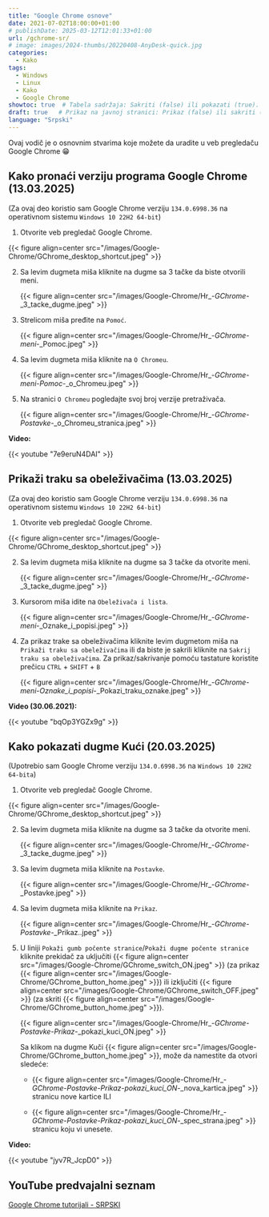 ```yaml
---
title: "Google Chrome osnove"
date: 2021-07-02T18:00:00+01:00
# publishDate: 2025-03-12T12:01:33+01:00
url: /gchrome-sr/
# image: images/2024-thumbs/20220408-AnyDesk-quick.jpg
categories: 
  - Kako
tags: 
  - Windows
  - Linux
  - Kako
  - Google Chrome
showtoc: true  # Tabela sadržaja: Sakriti (false) ili pokazati (true).
draft: true   # Prikaz na javnoj stranici: Prikaz (false) ili sakriti (true).
language: "Srpski"
---
```


Ovaj vodič je o osnovnim stvarima koje možete da uradite u veb pregledaču Google Chrome 😁

## Kako pronaći verziju programa Google Chrome (13.03.2025)

(Za ovaj deo koristio sam Google Chrome verziju `134.0.6998.36` na operativnom sistemu `Windows 10 22H2 64-bit`)

1. Otvorite veb pregledač Google Chrome.

 {{< figure align=center src="/images/Google-Chrome/GChrome_desktop_shortcut.jpeg" >}}

2. Sa levim dugmeta miša kliknite na dugme sa 3 tačke da biste otvorili meni.
   
   {{< figure align=center src="/images/Google-Chrome/Hr_-_GChrome_-_3_tacke_dugme.jpeg" >}}

3. Strelicom miša pređite na `Pomoć`.
   
   {{< figure align=center src="/images/Google-Chrome/Hr_-_GChrome_-_meni_-_Pomoc.jpeg" >}}

4. Sa levim dugmeta miša kliknite na `O Chromeu`.
   
   {{< figure align=center src="/images/Google-Chrome/Hr_-_GChrome_-_meni_-_Pomoc_-_o_Chromeu.jpeg" >}}

5. Na stranici `O Chromeu` pogledajte svoj broj verzije pretraživača.
   
   {{< figure align=center src="/images/Google-Chrome/Hr_-_GChrome_-_Postavke_-_o_Chromeu_stranica.jpeg" >}}

**Video:**

{{< youtube "7e9eruN4DAI" >}}

## Prikaži traku sa obeleživačima (13.03.2025)

(Za ovaj deo koristio sam Google Chrome verziju `134.0.6998.36` na operativnom sistemu `Windows 10 22H2 64-bit`)

1. Otvorite veb pregledač Google Chrome.

 {{< figure align=center src="/images/Google-Chrome/GChrome_desktop_shortcut.jpeg" >}}

2. Sa levim dugmeta miša kliknite na dugme sa 3 tačke da otvorite meni.
   
   {{< figure align=center src="/images/Google-Chrome/Hr_-_GChrome_-_3_tacke_dugme.jpeg" >}}

3. Kursorom miša idite na `Obeleživača i lista`.
   
   {{< figure align=center src="/images/Google-Chrome/Hr_-_GChrome_-_meni_-_Oznake_i_popisi.jpeg" >}}

4. Za prikaz trake sa obeleživačima kliknite levim dugmetom miša na `Prikaži traku sa obeleživačima` ili da biste je sakrili kliknite na `Sakrij traku sa obeleživačima`. Za prikaz/sakrivanje pomoću tastature koristite prečicu `CTRL` + `SHIFT` + `B`
   
   {{< figure align=center src="/images/Google-Chrome/Hr_-_GChrome_-_meni_-_Oznake_i_popisi_-_Pokazi_traku_oznake.jpeg" >}}

**Video (30.06.2021):**

{{< youtube "bqOp3YGZx9g" >}}

## Kako pokazati dugme Kući (20.03.2025)

(Upotrebio sam Google Chrome verziju `134.0.6998.36` na `Windows 10 22H2 64-bita`)

1. Otvorite veb pregledač Google Chrome.

 {{< figure align=center src="/images/Google-Chrome/GChrome_desktop_shortcut.jpeg" >}}

2. Sa levim dugmeta miša kliknite na dugme sa 3 tačke da otvorite meni.
   
   {{< figure align=center src="/images/Google-Chrome/Hr_-_GChrome_-_3_tacke_dugme.jpeg" >}}

1. Sa levim dugmeta miša kliknite na `Postavke`.
   
   {{< figure align=center src="/images/Google-Chrome/Hr_-_GChrome_-_Postavke.jpeg" >}}

2. Sa levim dugmeta miša kliknite na `Prikaz`.
   
   {{< figure align=center src="/images/Google-Chrome/Hr_-_GChrome_-_Postavke_-_Prikaz..jpeg" >}}

3. U liniji `Pokaži gumb počente stranice`/`Pokaži dugme počente stranice` kliknite prekidač za uključiti {{< figure align=center src="/images/Google-Chrome/GChrome_switch_ON.jpeg" >}} (za prikaz {{< figure align=center src="/images/Google-Chrome/GChrome_button_home.jpeg" >}}) ili izključiti {{< figure align=center src="/images/Google-Chrome/GChrome_switch_OFF.jpeg" >}} (za skriti {{< figure align=center src="/images/Google-Chrome/GChrome_button_home.jpeg" >}}).
   
   {{< figure align=center src="/images/Google-Chrome/Hr_-_GChrome_-_Postavke_-_Prikaz_-_pokazi_kuci_ON.jpeg" >}}

   Sa klikom na dugme Kuči {{< figure align=center src="/images/Google-Chrome/GChrome_button_home.jpeg" >}}, može da namestite da otvori sledeće:
   
      - {{< figure align=center src="/images/Google-Chrome/Hr_-_GChrome_-_Postavke_-_Prikaz_-_pokazi_kuci_ON_-_nova_kartica.jpeg" >}} stranicu nove kartice ILI
   
      - {{< figure align=center src="/images/Google-Chrome/Hr_-_GChrome_-_Postavke_-_Prikaz_-_pokazi_kuci_ON_-_spec_strana.jpeg" >}} stranicu koju vi unesete.

**Video:**

{{< youtube "jyv7R_JcpD0" >}}

## YouTube predvajalni seznam

[Google Chrome tutorijali - SRPSKI](https://www.youtube.com/playlist?list=PLbvZxzmdNckw-B2_mYYIbROTy0VuqR-qa "Kliknite/tapnite da otvorite plejlistu!")